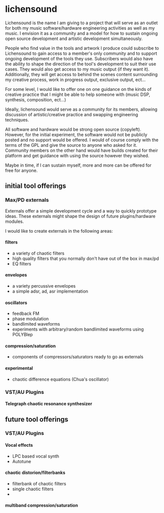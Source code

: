 # lichensound

Lichensound is the name I am giving to a project that will serve as an outlet for both my music software/hardware engineering activities as well as my music. I envision it as a community and a model for how to sustain ongoing open source development and artistic development simultaneously.

People who find value in the tools and artwork I produce could subscribe to Lichensound to gain access to a member's only community and to support ongoing development of the tools they use. Subscribers would also have the ability to shape the direction of the tool's development to suit their use cases. They would also get access to my music output (if they want it). Additionally, they will get access to behind the scenes content surrounding my creative process, work in progress output, exclusive output, ect...

For some level, I would like to offer one on one guidance on the kinds of creative practice that I might be able to help someone with (music DSP, synthesis, composition, ect...)

Ideally, lichensound would serve as a community for its members, allowing discussion of artistic/creative practice and swapping engineering techniques. 

All software and hardware would be strong open source (copyleft). However, for the initial experiment, the software would not be publicly posted and no support would be offered. I would of course comply with the terms of the GPL and give the source to anyone who asked for it. Community members on the other hand would have builds created for their platform and get guidance with using the source however they wished. 

Maybe in time, if I can sustain myself, more and more can be offered for free for anyone.


## initial tool offerings

### Max/PD externals

Externals offer a simple development cycle and a way to quickly prototype ideas. These externals might shape the design of future plugins/hardware modules. 

I would like to create externals in the following areas:

#### filters
- a variety of chaotic filters
- high quality filters that you normally don't have out of the box in max/pd
- EQ filters

#### envelopes
- a variety percussive envelopes
- a simple adsr, ad, asr implementation

#### oscillators
- feedback FM
- phase modulation
- bandlimited waveforms
- experiments with arbitrary/random bandlimited waveforms using POLYBlep

#### compression/saturation
- components of compressors/saturators ready to go as externals

#### experimental
- chaotic difference equations (Chua's oscillator)

### VST/AU Plugins

#### Telegraph chaotic resonance synthesizer

## future tool offerings

### VST/AU Plugins

#### Vocal effects
- LPC based vocal synth
- Autotune

#### chaotic distorion/filterbanks
- filterbank of chaotic filters
- single chaotic filters
-

#### multiband compression/saturation




